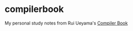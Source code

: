 # compilerbook

My personal study notes from Rui Ueyama's [Compiler Book](https://www.sigbus.info/compilerbook)
